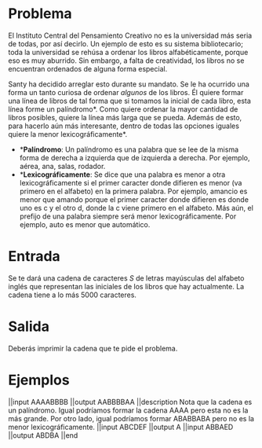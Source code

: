 # Problema

El Instituto Central del Pensamiento Creativo no es la universidad más seria de todas, por así decirlo. Un ejemplo de esto es su sistema bibliotecario; toda la universidad se rehúsa a ordenar los libros alfabéticamente, porque eso es muy aburrido. Sin embargo, a falta de creatividad, los libros no se encuentran ordenados de alguna forma especial.

Santy ha decidido arreglar esto durante su mandato. Se le ha ocurrido una forma un tanto curiosa de ordenar _algunos_ de los libros. Él quiere formar una línea de libros de tal forma que si tomamos la inicial de cada libro, esta línea forme un palíndromo*. Como quiere ordenar la mayor cantidad de libros posibles, quiere la línea más larga que se pueda. Además de esto, para hacerlo aún más interesante, dentro de todas las opciones iguales quiere la menor lexicográficamente*.

- ***Palíndromo**: Un palíndromo es una palabra que se lee de la misma forma de derecha a izquierda que de izquierda a derecha. Por ejemplo, aérea, ana, salas, rodador.
- ***Lexicográficamente**: Se dice que una palabra es menor a otra lexicográficamente si el primer caracter donde difieren es menor (va primero en el alfabeto) en la primera palabra. Por ejemplo, amancio es menor que amando porque el primer caracter donde difieren es donde uno es c y el otro d, donde la c viene primero en el alfabeto. Más aún, el prefijo de una palabra siempre será menor lexicográficamente. Por ejemplo, auto es menor que automático.

# Entrada

Se te dará una cadena de caracteres $S$ de letras mayúsculas del alfabeto inglés que representan las iniciales de los libros que hay actualmente. La cadena tiene a lo más $5000$ caracteres.

# Salida

Deberás imprimir la cadena que te pide el problema.

# Ejemplos

||input
AAAABBBB
||output
AABBBBAA
||description
Nota que la cadena es un palíndromo. Igual podríamos formar la cadena AAAA pero esta no es la más grande. Por otro lado, igual podríamos formar ABABBABA pero no es la menor lexicográficamente.
||input
ABCDEF
||output
A
||input
ABBAED
||output
ABDBA
||end